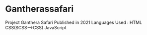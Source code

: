 # Gantherassafari
Project Ganthera Safari
Published in 2021
Languages Used : HTML CSS(SCSS-->CSS) JavaScript
